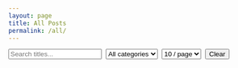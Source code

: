 ```yaml
---
layout: page
title: All Posts
permalink: /all/
---
```


<div class="all-posts-controls">
  <input id="search-input" type="search" placeholder="Search titles..." aria-label="Search titles" />
  <select id="category-select" aria-label="Filter by category">
    <option value="">All categories</option>
    {% assign all_categories = site.posts | map: 'categories' | compact | uniq | join: ',' | split: ',' | sort %}
    {% assign seen = '' %}
    {% for cat in all_categories %}
      {% assign c = cat | strip %}
      {% if c != '' %}
        {% unless seen contains c %}
          <option value="{{ c }}">{{ c }}</option>
          {% assign seen = seen | append: ',' | append: c %}
        {% endunless %}
      {% endif %}
    {% endfor %}
  </select>
  <select id="page-size" aria-label="Results per page">
    <option value="10">10 / page</option>
    <option value="20">20 / page</option>
    <option value="50">50 / page</option>
  </select>
  <button id="clear-filters" type="button">Clear</button>
</div>

<div id="results-meta" class="results-meta" aria-live="polite"></div>

<div id="posts-list"></div>

<nav id="pagination" class="pagination" aria-label="Posts pagination"></nav>

<script id="posts-data" type="application/json">
[
{% assign posts_sorted = site.posts | sort: 'date' | reverse %}
{% for post in posts_sorted %}
  {
    "title": {{ post.title | jsonify }},
    "url": {{ post.url | relative_url | jsonify }},
    "date": {{ post.date | date_to_xmlschema | jsonify }},
    "categories": {{ post.categories | default: [] | jsonify }},
    "tags": {{ post.tags | default: [] | jsonify }},
    "excerpt": {{ post.excerpt | default: '' | strip_html | strip_newlines | truncate: 220 | jsonify }}
  }{% unless forloop.last %},{% endunless %}
{% endfor %}
]
</script>

<script src="{{ '/assets/all-posts.js' | relative_url }}" defer></script>

<style>
.all-posts-controls { display: flex; gap: 0.5rem; flex-wrap: wrap; margin-bottom: 1rem; }
#posts-list .post-item { padding: 0.5rem 0; border-bottom: 1px solid #eaecef; }
#posts-list .post-title { font-weight: 600; }
#posts-list .post-meta { color: #666; font-size: 0.9em; margin-top: 0.125rem; }
#posts-list .post-excerpt { color: #444; margin-top: 0.25rem; }
#posts-list .chips { display: flex; flex-wrap: wrap; gap: 0.25rem; margin-top: 0.25rem; }
#posts-list .chip { display: inline-block; padding: 0.1rem 0.4rem; border: 1px solid #ddd; border-radius: 999px; font-size: 0.8em; color: #555; background: #fafafa; }
.pagination { display: flex; gap: 0.25rem; flex-wrap: wrap; margin-top: 1rem; }
.pagination a, .pagination button { padding: 0.25rem 0.5rem; border: 1px solid #ddd; background: #fff; color: #0366d6; cursor: pointer; }
.pagination .active { background: #0366d6; color: #fff; border-color: #0366d6; }
.pagination .disabled { opacity: 0.5; pointer-events: none; }
.results-meta { color: #555; font-size: 0.9em; margin-bottom: 0.25rem; }
</style>


